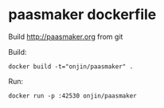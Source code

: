 paasmaker dockerfile
====================
Build http://paasmaker.org from git

Build:

    docker build -t="onjin/paasmaker" .

Run:

    docker run -p :42530 onjin/paasmaker
